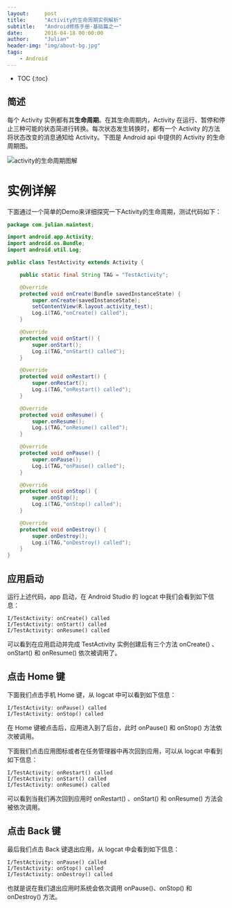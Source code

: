 ```yaml
---
layout:     post
title:      "Activity的生命周期实例解析"
subtitle:   "Android修炼手册·基础篇之一"
date:       2016-04-18 00:00:00
author:     "Julian"
header-img: "img/about-bg.jpg"
tags:
    - Android
---
```


* TOC
{:toc}

## 简述
每个 Activity 实例都有其**生命周期**。在其生命周期内，Activity 在运行、暂停和停止三种可能的状态简进行转换。每次状态发生转换时，都有一个 Activity 的方法将状态改变的消息通知给 Activity。下图是 Android api 中提供的 Activity 的生命周期图。

![activity的生命周期图解](http://7xlo4n.com1.z0.glb.clouddn.com/Activity_lifecircle.jpg)


# 实例详解
下面通过一个简单的Demo来详细探究一下Activity的生命周期，测试代码如下：

```java
package com.julian.maintest;

import android.app.Activity;
import android.os.Bundle;
import android.util.Log;

public class TestActivity extends Activity {

    public static final String TAG = "TestActivity";

    @Override
    protected void onCreate(Bundle savedInstanceState) {
        super.onCreate(savedInstanceState);
        setContentView(R.layout.activity_test);
        Log.i(TAG,"onCreate() called");
    }

    @Override
    protected void onStart() {
        super.onStart();
        Log.i(TAG,"onStart() called");
    }

    @Override
    protected void onRestart() {
        super.onRestart();
        Log.i(TAG,"onRestart() called");
    }

    @Override
    protected void onResume() {
        super.onResume();
        Log.i(TAG,"onResume() called");
    }

    @Override
    protected void onPause() {
        super.onPause();
        Log.i(TAG,"onPause() called");
    }

    @Override
    protected void onStop() {
        super.onStop();
        Log.i(TAG,"onStop() called");
    }

    @Override
    protected void onDestroy() {
        super.onDestroy();
        Log.i(TAG,"onDestroy() called");
    }
}
```

## 应用启动
运行上述代码，app 启动，在 Android Studio 的 logcat 中我们会看到如下信息：

```
I/TestActivity: onCreate() called
I/TestActivity: onStart() called
I/TestActivity: onResume() called
``` 

可以看到在应用启动并完成 TestActivity 实例创建后有三个方法 onCreate() 、onStart() 和 onResume() 依次被调用了。

## 点击 Home 键
下面我们点击手机 Home 键，从 logcat 中可以看到如下信息：

```
I/TestActivity: onPause() called
I/TestActivity: onStop() called
```

在 Home 键被点击后，应用进入到了后台，此时 onPause() 和 onStop() 方法依次被调用。

下面我们点击应用图标或者在任务管理器中再次回到应用，可以从 logcat 中看到如下信息：

```
I/TestActivity: onRestart() called
I/TestActivity: onStart() called
I/TestActivity: onResume() called
```

可以看到当我们再次回到应用时 onRestart() 、onStart() 和 onResume() 方法会被依次调用。

## 点击 Back 键
最后我们点击 Back 键退出应用，从 logcat 中会看到如下信息：

```
I/TestActivity: onPause() called
I/TestActivity: onStop() called
I/TestActivity: onDestroy() called
```

也就是说在我们退出应用时系统会依次调用 onPause()、onStop() 和 onDestroy() 方法。










 


